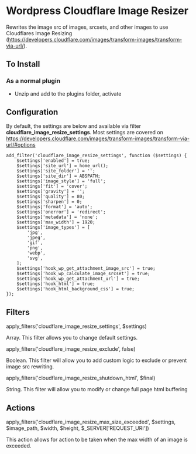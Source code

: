 # Wordpress Cloudflare Image Resizer

Rewrites the image src of images, srcsets, and other images to use Cloudflares Image Resizing (https://developers.cloudflare.com/images/transform-images/transform-via-url/).

## To Install

### As a normal plugin

- Unzip and add to the plugins folder, activate

## Configuration

By default, the settings are below and available via filter **cloudflare_image_resize_settings**. Most settings are covered on https://developers.cloudflare.com/images/transform-images/transform-via-url/#options

```
add_filter('cloudflare_image_resize_settings', function ($settings) {
    $settings['enabled'] = true;
    $settings['site_url'] = home_url();
    $settings['site_folder'] = '';
    $settings['site_dir'] = ABSPATH;
    $settings['image_style'] = 'full';
    $settings['fit'] = 'cover';
    $settings['gravity'] = '';
    $settings['quality'] = 80;
    $settings['sharpen'] = 0;
    $settings['format'] = 'auto';
    $settings['onerror'] = 'redirect';
    $settings['metadata'] = 'none';
    $settings['max_width'] = 1920;
    $settings['image_types'] = [
        'jpg',
        'jpeg',
        'gif',
        'png',
        'webp',
        'svg',
    ];
    $settings['hook_wp_get_attachment_image_src'] = true;
    $settings['hook_wp_calculate_image_srcset'] = true;
    $settings['hook_wp_get_attachment_url'] = true;
    $settings['hook_html'] = true;
    $settings['hook_html_background_css'] = true;
});
```

## Filters

apply_filters('cloudflare_image_resize_settings', $settings)

Array. This filter allows you to change default settings.

apply_filters('cloudflare_image_resize_exclude', false)

Boolean. This filter will allow you to add custom logic to exclude or prevent image src rewriting.

apply_filters('cloudflare_image_resize_shutdown_html', $final)

String. This filter will allow you to modify or change full page html buffering

## Actions

apply_filters('cloudflare_image_resize_max_size_exceeded', $settings, $image_path, $width, $height, \$\_SERVER['REQUEST_URI'])

This action allows for action to be taken when the max width of an image is exceeded.
